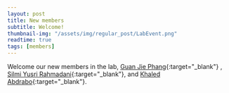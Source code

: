 ```yaml
---
layout: post
title: New members
subtitle: Welcome!
thumbnail-img: "/assets/img/regular_post/LabEvent.png"
readtime: true
tags: [members]
---
```

Welcome our new members in the lab, [Guan Jie Phang](https://ythuangmyco.github.io/cypher){:target="_blank"} , [Silmi Yusri Rahmadani](https://ythuangmyco.github.io/silmi){:target="_blank"}, and [Khaled Abdrabo](https://ythuangmyco.github.io/khaled){:target="_blank"}.

